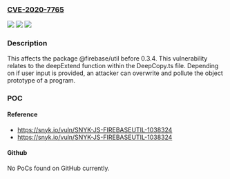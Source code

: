 ### [CVE-2020-7765](https://cve.mitre.org/cgi-bin/cvename.cgi?name=CVE-2020-7765)
![](https://img.shields.io/static/v1?label=Product&message=%40firebase%2Futil&color=blue)
![](https://img.shields.io/static/v1?label=Version&message=%3C%200.3.4%20&color=brighgreen)
![](https://img.shields.io/static/v1?label=Vulnerability&message=Prototype%20Pollution&color=brighgreen)

### Description

This affects the package @firebase/util before 0.3.4. This vulnerability relates to the deepExtend function within the DeepCopy.ts file. Depending on if user input is provided, an attacker can overwrite and pollute the object prototype of a program.

### POC

#### Reference
- https://snyk.io/vuln/SNYK-JS-FIREBASEUTIL-1038324
- https://snyk.io/vuln/SNYK-JS-FIREBASEUTIL-1038324

#### Github
No PoCs found on GitHub currently.

